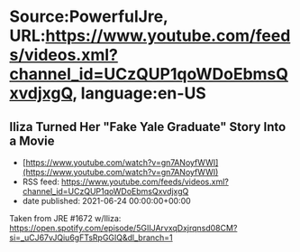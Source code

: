 # Source:PowerfulJre, URL:https://www.youtube.com/feeds/videos.xml?channel_id=UCzQUP1qoWDoEbmsQxvdjxgQ, language:en-US

## Iliza Turned Her "Fake Yale Graduate" Story Into a Movie
 - [https://www.youtube.com/watch?v=gn7ANoyfWWI](https://www.youtube.com/watch?v=gn7ANoyfWWI)
 - RSS feed: https://www.youtube.com/feeds/videos.xml?channel_id=UCzQUP1qoWDoEbmsQxvdjxgQ
 - date published: 2021-06-24 00:00:00+00:00

Taken from JRE #1672 w/Iliza:
https://open.spotify.com/episode/5GIIJArvxqDxjrqnsd08CM?si=_uCJ67vJQiu6gFTsRpGGIQ&dl_branch=1

